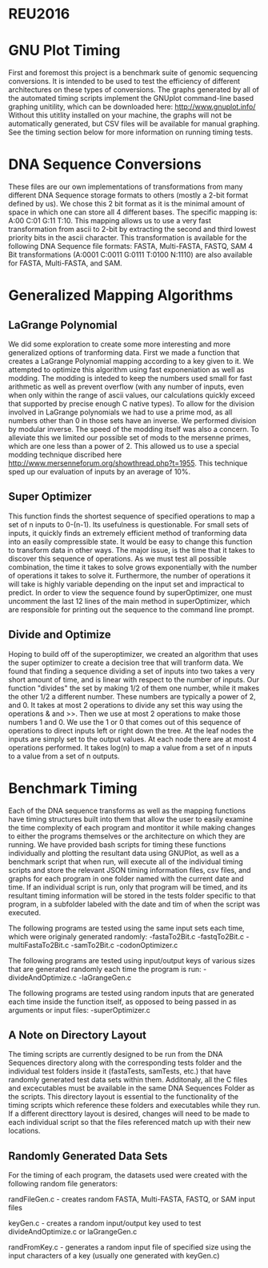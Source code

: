# REU2016

GNU Plot Timing
===============
First and foremost this project is a benchmark suite of genomic sequencing conversions. It is intended to be used to test the efficiency of different architectures on these types of conversions. The graphs generated by all of the automated timing scripts implement the GNUplot command-line based graphing unitility, which can be downloaded here: http://www.gnuplot.info/
Without this utitlity installed on your machine, the graphs will not be automatically generated, but CSV files will be available for manual graphing. See the timing section below for more information on running timing tests. 

DNA Sequence Conversions
========================
These files are our own implementations of transformations from many different DNA Sequence storage formats to others (mostly a 2-bit format defined by us). We chose this 2 bit format as it is the minimal amount of space in which one can store all 4 different bases. The specific mapping is: A:00 C:01 G:11 T:10. This mapping allows us to use a very fast transformation from ascii to 2-bit by extracting the second and third lowest priority bits in the ascii character. 
This transformation is available for the following DNA Sequence file formats: FASTA, Multi-FASTA, FASTQ, SAM
4 Bit transformations (A:0001	C:0011 G:0111 T:0100 N:1110) are also available for FASTA, Multi-FASTA, and SAM.

Generalized Mapping Algorithms
==============================
LaGrange Polynomial
-------------------
We did some exploration to create some more interesting and more generalized options of tranforming data. First we made a function that creates a LaGrange Polynomial mapping according to a key given to it. We attempted to optimize this algorithm using fast exponeniation as well as modding. The modding is inteded to keep the numbers used small for fast arithmetic as well as prevent overflow (with any number of inputs, even when only within the range of ascii values, our calculations quickly exceed that supported by precise enough C native types). To allow for the division involved in LaGrange polynomials we had to use a prime mod, as all numbers other than 0 in those sets have an inverse. We performed division by modular inverse. The speed of the modding itself was also a concern. To alleviate this we limited our possible set of mods to the mersenne primes, which are one less than a power of 2. This allowed us to use a special modding technique discribed here http://www.mersenneforum.org/showthread.php?t=1955. This technique sped up our evaluation of inputs by an average of 10%.

Super Optimizer
---------------
This function finds the shortest sequence of specified operations to map a set of n inputs to 0-(n-1). Its usefulness is questionable. For small sets of inputs, it quickly finds an extremely efficient method of tranforming data into an easily compressible state. It would be easy to change this function to transform data in other ways. The major issue, is the time that it takes to discover this sequence of operations. As we must test all possible combination, the time it takes to solve grows exponentially with the number of operations it takes to solve it. Furthermore, the number of operations it will take is highly variable depending on the input set and impractical to predict. In order to view the sequence found by superOptimizer, one must uncomment the last 12 lines of the main method in superOptimizer, which are responsible for printing out the sequence to the command line prompt. 

Divide and Optimize
-------------------
Hoping to build off of the superoptimizer, we created an algorithm that uses the super optimizer to create a decision tree that will tranform data. We found that finding a sequence dividing a set of inputs into two takes a very short amount of time, and is linear with respect to the number of inputs. Our function "divides" the set by making 1/2 of them one number, while it makes the other 1/2 a different number. These numbers are typically a power of 2, and 0. It takes at most 2 operations to divide any set this way using the operations & and >>. Then we use at most 2 operations to make those numbers 1 and 0. We use the 1 or 0 that comes out of this sequence of operations to direct inputs left or right down the tree. At the leaf nodes the inputs are simply set to the output values. At each node there are at most 4 operations performed. It takes log(n) to map a value from a set of n inputs to a value from a set of n outputs.

Benchmark Timing
=================
Each of the DNA sequence transforms as well as the mapping functions have timing structures built into them that allow the user to easily examine the time complexity of each program and montitor it while making changes to either the programs themselves or the architecture on which they are running. We have provided bash scripts for timing these functions individually and plotting the resultant data using GNUPlot, as well as a benchmark script that when run, will execute all of the individual timing scripts and store the relevant JSON timing information files, csv files, and graphs for each program in one folder named with the current date and time. If an individual script is run, only that program will be timed, and its resultant timing information will be stored in the tests folder specific to that program, in a subfolder labeled with the date and tim of when the script was executed. 

The following programs are tested using the same input sets each time, which were originaly generated randomly:
-fastaTo2Bit.c
-fastqTo2Bit.c
-multiFastaTo2Bit.c
-samTo2Bit.c
-codonOptimizer.c 

The following programs are tested using input/output keys of various sizes that are generated randomly each time the program is run:
-divideAndOptimize.c
-laGrangeGen.c

The following programs are tested using random inputs that are generated each time inside the function itself, as opposed to being passed in as arguments or input files: 
-superOptimizer.c 

A Note on Directory Layout
--------------------------
The timing scripts are currently designed to be run from the DNA Sequences directory along with the corresponding tests folder and the individual test folders inside it (fastaTests, samTests, etc.) that have randomly generated test data sets within them. Additonaly, all the C files and excecutables must be available in the same DNA Sequences Folder as the scripts. 
This directory layout is essential to the functionality of the timing scripts which reference these folders and executables while they run. If a different directtory layout is desired, changes will need to be made to each individual script so that the files referenced match up with their new locations. 

Randomly Generated Data Sets
----------------------------
For the timing of each program, the datasets used were created with the following random file generators: 

randFileGen.c - creates random FASTA, Multi-FASTA, FASTQ, or SAM input files 

keyGen.c - creates a random input/output key used to test divideAndOptimize.c or laGrangeGen.c

randFromKey.c - generates a random input file of specified size using the input characters of a key (usually one generated with keyGen.c)

